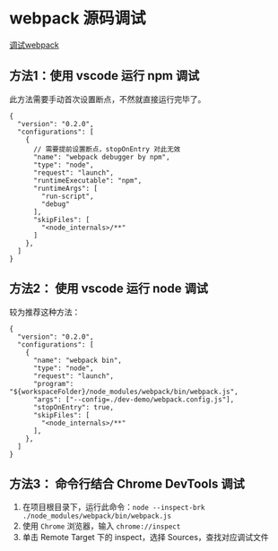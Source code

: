 # webpack 源码调试

[调试webpack](https://www.cnblogs.com/yfrs/p/webpackdebug.html)

## 方法1：使用 vscode 运行 npm 调试

此方法需要手动首次设置断点，不然就直接运行完毕了。

```json5
{
  "version": "0.2.0",
  "configurations": [
    {
      // 需要提前设置断点，stopOnEntry 对此无效
      "name": "webpack debugger by npm",
      "type": "node",
      "request": "launch",
      "runtimeExecutable": "npm",
      "runtimeArgs": [
        "run-script",
        "debug"
      ],
      "skipFiles": [
        "<node_internals>/**"
      ]
    },
  ]
}
```

## 方法2： 使用 vscode 运行 node 调试

较为推荐这种方法：

```json5
{
  "version": "0.2.0",
  "configurations": [
    {
      "name": "webpack bin",
      "type": "node",
      "request": "launch",
      "program": "${workspaceFolder}/node_modules/webpack/bin/webpack.js",
      "args": ["--config=./dev-demo/webpack.config.js"],
      "stopOnEntry": true,
      "skipFiles": [
        "<node_internals>/**"
      ],
    },
  ]
}
```

## 方法3： 命令行结合 Chrome DevTools 调试

1. 在项目根目录下，运行此命令：`node --inspect-brk ./node_modules/webpack/bin/webpack.js`
1. 使用 `Chrome` 浏览器，输入 `chrome://inspect`
1. 单击 Remote Target 下的 inspect，选择 Sources，查找对应调试文件